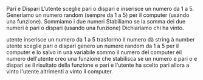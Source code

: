 Pari e Dispari
L’utente sceglie pari o dispari e inserisce un numero da 1 a 5.
Generiamo un numero random (sempre da 1 a 5) per il computer (usando una funzione).
Sommiamo i due numeri
Stabiliamo se la somma dei due numeri è pari o dispari (usando una funzione)
Dichiariamo chi ha vinto.




utente inserisce un numero da 1 a 5
trasformo il numero dà string à number 
utente sceglie pari o dispari
genero un numero random da 1 a 5 per il computer e lo salvo in unà variabile
sommo il numero del computer èil numero dell'utente
creo una funzione che stabilisca se un numero e pari o e dispari
se il risultato della funzione e pari e l'utente ha scelto pari allora a vinto l'utente
altrimenti a vinto il computer.